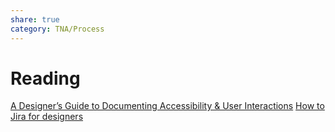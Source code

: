 ```yaml
---
share: true
category: TNA/Process 
---
```


# Reading 

[A Designer’s Guide to Documenting Accessibility & User Interactions](https://stephaniewalter.design/blog/a-designers-guide-to-documenting-accessibility-user-interactions/) 
[How to Jira for designers](https://medium.com/designing-atlassian/how-to-jira-for-designers-e37c354aa078)